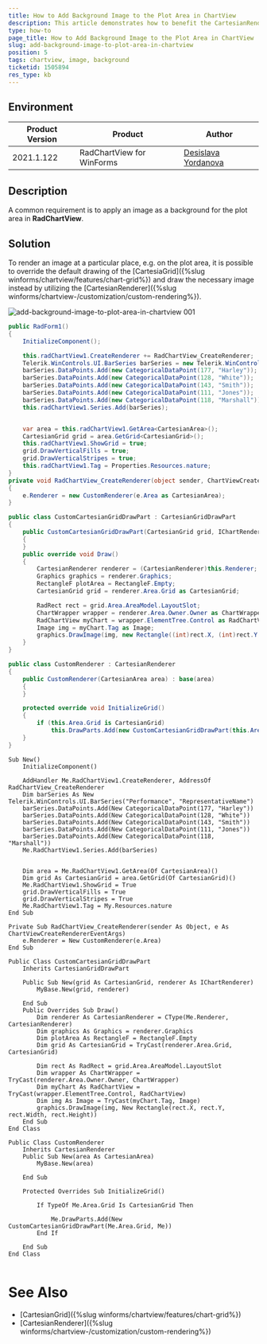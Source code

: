 ```yaml
---
title: How to Add Background Image to the Plot Area in ChartView  
description: This article demonstrates how to benefit the CartesianRenderer in ChartView and achieve background image for the plot area.   
type: how-to
page_title: How to Add Background Image to the Plot Area in ChartView     
slug: add-background-image-to-plot-area-in-chartview 
position: 5
tags: chartview, image, background
ticketid: 1505894
res_type: kb
---
```



## Environment
|Product Version|Product|Author|
|----|----|----|
|2021.1.122|RadChartView for WinForms|[Desislava Yordanova](https://www.telerik.com/blogs/author/desislava-yordanova)|

## Description

A common requirement is to apply an image as a background for the plot area in **RadChartView**. 

## Solution

To render an image at a particular place, e.g. on the plot area, it is possible to override the default drawing of the [CartesiaGrid]({%slug winforms/chartview/features/chart-grid%}) and draw the necessary image instead by utilizing the [CartesianRenderer]({%slug winforms/chartview-/customization/custom-rendering%}).
 

![add-background-image-to-plot-area-in-chartview  001](images/add-background-image-to-plot-area-in-chartview001.png)
 
````C#
public RadForm1()
{
    InitializeComponent();

    this.radChartView1.CreateRenderer += RadChartView_CreateRenderer;
    Telerik.WinControls.UI.BarSeries barSeries = new Telerik.WinControls.UI.BarSeries("Performance", "RepresentativeName");
    barSeries.DataPoints.Add(new CategoricalDataPoint(177, "Harley"));
    barSeries.DataPoints.Add(new CategoricalDataPoint(128, "White"));
    barSeries.DataPoints.Add(new CategoricalDataPoint(143, "Smith"));
    barSeries.DataPoints.Add(new CategoricalDataPoint(111, "Jones"));
    barSeries.DataPoints.Add(new CategoricalDataPoint(118, "Marshall"));
    this.radChartView1.Series.Add(barSeries);


    var area = this.radChartView1.GetArea<CartesianArea>();
    CartesianGrid grid = area.GetGrid<CartesianGrid>();
    this.radChartView1.ShowGrid = true;
    grid.DrawVerticalFills = true;
    grid.DrawVerticalStripes = true;
    this.radChartView1.Tag = Properties.Resources.nature;
}
private void RadChartView_CreateRenderer(object sender, ChartViewCreateRendererEventArgs e)
{
    e.Renderer = new CustomRenderer(e.Area as CartesianArea);
}

public class CustomCartesianGridDrawPart : CartesianGridDrawPart
{
    public CustomCartesianGridDrawPart(CartesianGrid grid, IChartRenderer renderer) : base(grid, renderer)
    {
    }
    public override void Draw()
    {
        CartesianRenderer renderer = (CartesianRenderer)this.Renderer;
        Graphics graphics = renderer.Graphics;
        RectangleF plotArea = RectangleF.Empty;
        CartesianGrid grid = renderer.Area.Grid as CartesianGrid;

        RadRect rect = grid.Area.AreaModel.LayoutSlot;
        ChartWrapper wrapper = renderer.Area.Owner.Owner as ChartWrapper;
        RadChartView myChart = wrapper.ElementTree.Control as RadChartView;
        Image img = myChart.Tag as Image;
        graphics.DrawImage(img, new Rectangle((int)rect.X, (int)rect.Y, (int)rect.Width, (int)rect.Height));
    }
}

public class CustomRenderer : CartesianRenderer
{
    public CustomRenderer(CartesianArea area) : base(area)
    {
    }

    protected override void InitializeGrid()
    {
        if (this.Area.Grid is CartesianGrid)
            this.DrawParts.Add(new CustomCartesianGridDrawPart(this.Area.Grid as CartesianGrid, this));
    }
}


````
````VB.NET
Sub New()
    InitializeComponent()

    AddHandler Me.RadChartView1.CreateRenderer, AddressOf RadChartView_CreateRenderer
    Dim barSeries As New Telerik.WinControls.UI.BarSeries("Performance", "RepresentativeName")
    barSeries.DataPoints.Add(New CategoricalDataPoint(177, "Harley"))
    barSeries.DataPoints.Add(New CategoricalDataPoint(128, "White"))
    barSeries.DataPoints.Add(New CategoricalDataPoint(143, "Smith"))
    barSeries.DataPoints.Add(New CategoricalDataPoint(111, "Jones"))
    barSeries.DataPoints.Add(New CategoricalDataPoint(118, "Marshall"))
    Me.RadChartView1.Series.Add(barSeries)


    Dim area = Me.RadChartView1.GetArea(Of CartesianArea)()
    Dim grid As CartesianGrid = area.GetGrid(Of CartesianGrid)()
    Me.RadChartView1.ShowGrid = True
    grid.DrawVerticalFills = True
    grid.DrawVerticalStripes = True
    Me.RadChartView1.Tag = My.Resources.nature
End Sub

Private Sub RadChartView_CreateRenderer(sender As Object, e As ChartViewCreateRendererEventArgs)
    e.Renderer = New CustomRenderer(e.Area)
End Sub

Public Class CustomCartesianGridDrawPart
    Inherits CartesianGridDrawPart

    Public Sub New(grid As CartesianGrid, renderer As IChartRenderer)
        MyBase.New(grid, renderer)

    End Sub
    Public Overrides Sub Draw()
        Dim renderer As CartesianRenderer = CType(Me.Renderer, CartesianRenderer)
        Dim graphics As Graphics = renderer.Graphics
        Dim plotArea As RectangleF = RectangleF.Empty
        Dim grid As CartesianGrid = TryCast(renderer.Area.Grid, CartesianGrid)

        Dim rect As RadRect = grid.Area.AreaModel.LayoutSlot
        Dim wrapper As ChartWrapper = TryCast(renderer.Area.Owner.Owner, ChartWrapper)
        Dim myChart As RadChartView = TryCast(wrapper.ElementTree.Control, RadChartView)
        Dim img As Image = TryCast(myChart.Tag, Image)
        graphics.DrawImage(img, New Rectangle(rect.X, rect.Y, rect.Width, rect.Height))
    End Sub
End Class

Public Class CustomRenderer
    Inherits CartesianRenderer
    Public Sub New(area As CartesianArea)
        MyBase.New(area)

    End Sub

    Protected Overrides Sub InitializeGrid()

        If TypeOf Me.Area.Grid Is CartesianGrid Then

            Me.DrawParts.Add(New CustomCartesianGridDrawPart(Me.Area.Grid, Me))
        End If

    End Sub
End Class


````

# See Also

* [CartesianGrid]({%slug winforms/chartview/features/chart-grid%}) 
* [CartesianRenderer]({%slug winforms/chartview-/customization/custom-rendering%})

